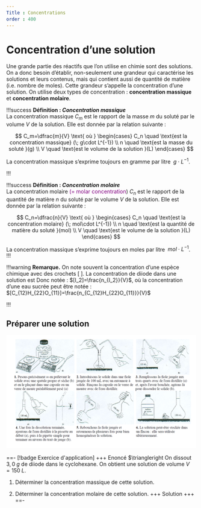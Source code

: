 ```yaml
---
Title : Concentrations
order : 400
---
```


# Concentration d’une solution

Une grande partie des réactifs que l’on utilise en chimie sont des
solutions. On a donc besoin d’établir, non-seulement une grandeur qui
caractérise les solutions et leurs contenus, mais qui contient aussi de
quantité de matière (i.e. nombre de moles). Cette grandeur s’appelle la
concentration d’une solution. On utilise deux types de concentration :
**concentration massique** et **concentration molaire**.

!!!success **Définition : *Concentration massique***  
La concentration massique $C_m$ est le rapport de la masse $m$ du soluté par le volume $V$ de la solution. Elle est donnée par la relation suivante :

$$
  C_m=\dfrac{m}{V} \text{ où }  
            \begin{cases}
            C_n  \quad \text{est la concentration massique} (\; g\cdot L^{-1}) \\
            n  \quad \text{est la masse du soluté }(g) \\
            V \quad \text{est le volume de la solution }(L)
            \end{cases}
$$

La concentration massique s’exprime toujours en gramme par litre
$\; g\cdot L^{-1}$.

!!!

!!!success **Définition : *Concentration molaire***  
La concentration molaire <span style="color: purple">(= molar
concentration</span>) $C_n$ est le rapport de la quantité de matière
$n$ du soluté par le volume $V$ de la solution. Elle est donnée par
la relation suivante :

$$
  C_n=\dfrac{n}{V} \text{ où }  
            \begin{cases}
            C_n  \quad \text{est la concentration molaire} (\; mol\cdot L^{-1}) \\
            n  \quad \text{est la quantité de matière du soluté }(mol) \\
            V \quad \text{est le volume de la solution }(L)
            \end{cases}
$$

La concentration massique s’exprime toujours en moles par litre $\; mol\cdot L^{-1}$.
!!!

!!!warning **Remarque.**
On note souvent la concentration d’une espèce chimique avec des crochets $[ \; ]$. La concentration de diiode dans une solution est Donc notée
: 
$[I_2]=\frac{n_{I_2}}{V}$, où la concentration d’une eau sucrée peut être notée : $[C_{12}H_{22}O_{11}]=\frac{n_{C_{12}H_{22}O_{11}}}{V}$

!!!

## Préparer une solution 
![Etapes de la préparation d'une solution ](../img/4/soln.png)

==- [!badge Exercice d'application]
+++ Enoncé 
$\triangleright  On dissout $3,0\; g$ de diiode
dans le cyclohexane. On obtient une solution de volume $V=150\; L$.

1.  Déterminer la concentration massique de cette solution.

2.  Déterminer la concentration molaire de cette solution.
+++ Solution
+++
==-
